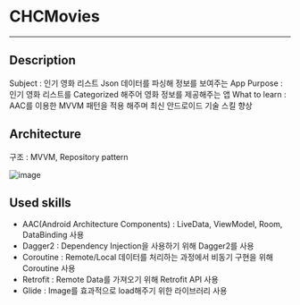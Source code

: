 # CHCMovies
<hr/>

## Description
Subject : 인기 영화 리스트 Json 데이터를 파싱해 정보를 보여주는 App
Purpose : 인기 영화 리스트를 Categorized 해주어 영화 정보를 제공해주는 앱 
What to learn : AAC를 이용한 MVVM 패턴을 적용 해주며 최신 안드로이드 기술 스킬 향상

## Architecture

구조 : MVVM, Repository pattern


![image](https://user-images.githubusercontent.com/49948533/198835641-b8ee80ca-fc13-46de-a31f-952f0ac9c679.png)

## Used skills
* AAC(Android Architecture Components) : LiveData, ViewModel, Room, DataBinding 사용
* Dagger2 : Dependency Injection을 사용하기 위해 Dagger2를 사용
* Coroutine : Remote/Local 데이터를 처리하는 과정에서 비동기 구현을 위해 Coroutine 사용
* Retrofit : Remote Data를 가져오기 위해 Retrofit API 사용
* Glide : Image를 효과적으로 load해주기 위한 라이브러리 사용
